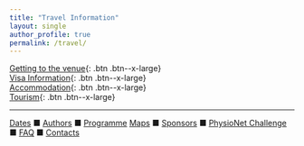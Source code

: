 ```yaml
---
title: "Travel Information"
layout: single
author_profile: true
permalink: /travel/
---
```

[Getting to the venue](../venue){: .btn .btn--x-large}\
[Visa Information](../visa){: .btn .btn--x-large}\
[Accommodation](../accommodation){: .btn .btn--x-large}\
[Tourism](../tourism){: .btn .btn--x-large}

---

[Dates](../dates/) &#9632; [Authors](../authors) &#9632; [Programme](../programme/) [Maps](../map) &#9632; [Sponsors](../sponsors/) &#9632; [PhysioNet Challenge](../challenge/) &#9632; [FAQ](../faq/) &#9632; [Contacts](../contact/)